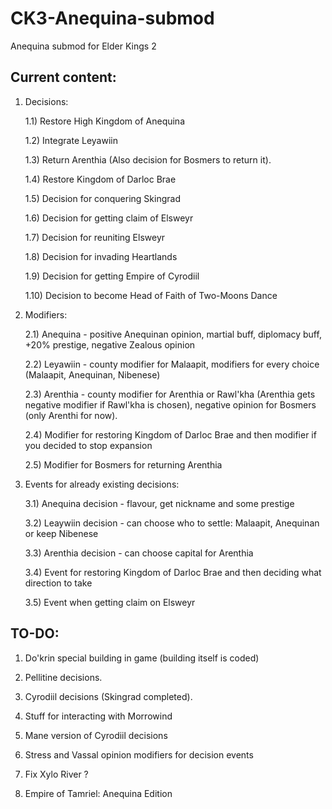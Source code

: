 # CK3-Anequina-submod
Anequina submod for Elder Kings 2

## Current content:

1) Decisions:

	1.1) Restore High Kingdom of Anequina

	1.2) Integrate Leyawiin	

	1.3) Return Arenthia (Also decision for Bosmers to return it).
	
	1.4) Restore Kingdom of Darloc Brae
	
	1.5) Decision for conquering Skingrad
	
	1.6) Decision for getting claim of Elsweyr
	
	1.7) Decision for reuniting Elsweyr

	1.8) Decision for invading Heartlands

	1.9) Decision for getting Empire of Cyrodiil
	
	1.10) Decision to become Head of Faith of Two-Moons Dance

2) Modifiers:

	2.1) Anequina - positive Anequinan opinion, martial buff, diplomacy buff, +20% prestige, negative Zealous opinion
	
	2.2) Leyawiin - county modifier for Malaapit, modifiers for every choice (Malaapit, Anequinan, Nibenese)
	
	2.3) Arenthia - county modifier for Arenthia or Rawl'kha (Arenthia gets negative modifier if Rawl'kha is chosen), negative opinion for Bosmers (only Arenthi for now).
	
	2.4) Modifier for restoring Kingdom of Darloc Brae and then modifier if you decided to stop expansion
	
	2.5) Modifier for Bosmers for returning Arenthia

3) Events for already existing decisions:

	3.1) Anequina decision - flavour, get nickname and some prestige
	
	3.2) Leaywiin decision - can choose who to settle: Malaapit, Anequinan or keep Nibenese
	
	3.3) Arenthia decision - can choose capital for Arenthia
	
	3.4) Event for restoring Kingdom of Darloc Brae and then deciding what direction to take
	
	3.5) Event when getting claim on Elsweyr
	

## TO-DO:

1) Do'krin special building in game (building itself is coded)

2) Pellitine decisions.

3) Cyrodiil decisions (Skingrad completed).

4) Stuff for interacting with Morrowind

5) Mane version of Cyrodiil decisions

6) Stress and Vassal opinion modifiers for decision events

7) Fix Xylo River ?

8) Empire of Tamriel: Anequina Edition
